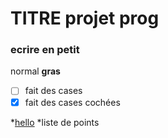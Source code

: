 # TITRE projet  prog 
### ecrire en petit
normal 
**gras** 
- [ ] fait des cases
- [x] fait des cases cochées

*[hello](couou.fr)
*liste de points 
